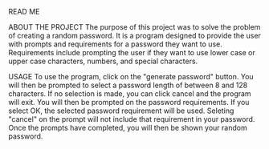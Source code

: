 READ ME

ABOUT THE PROJECT
The purpose of this project was to solve the problem of creating a random password.  It is a program designed to provide the user with prompts and requirements for a password they want to use.  Requirements include prompting the user if they want to use lower case or upper case characters, numbers, and special characters.

USAGE
To use the program, click on the "generate password" button.  You will then be prompted to select a password length of between 8 and 128 characters.  If no selection is made, you can click cancel and the program will exit.  You will then be prompted on the password requirements.  If you select OK, the selected password requirement will be used.  Seleting "cancel" on the prompt will not include that requirement in your password.  Once the prompts have completed, you will then be shown your random password.